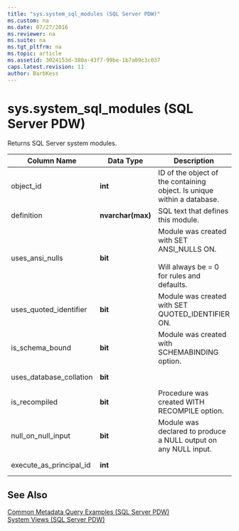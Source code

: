 ```yaml
---
title: "sys.system_sql_modules (SQL Server PDW)"
ms.custom: na
ms.date: 07/27/2016
ms.reviewer: na
ms.suite: na
ms.tgt_pltfrm: na
ms.topic: article
ms.assetid: 3024153d-380a-43f7-99be-1b7a09c3c037
caps.latest.revision: 11
author: BarbKess
---
```

# sys.system_sql_modules (SQL Server PDW)
Returns SQL Server system modules.  
  
|Column Name|Data Type|Description|Range|  
|---------------|-------------|---------------|---------|  
|object_id|**int**|ID of the object of the containing object. Is unique within a database.||  
|definition|**nvarchar(max)**|SQL text that defines this module.||  
|uses_ansi_nulls|**bit**|Module was created with SET ANSI_NULLS ON.<br /><br />Will always be = 0 for rules and defaults.||  
|uses_quoted_identifier|**bit**|Module was created with SET QUOTED_IDENTIFIER ON.||  
|is_schema_bound|**bit**|Module was created with SCHEMABINDING option.||  
|uses_database_collation|**bit**||Always 0.|  
|is_recompiled|**bit**|Procedure was created WITH RECOMPILE option.|Always 0.|  
|null_on_null_input|**bit**|Module was declared to produce a NULL output on any NULL input.|Always 0.|  
|execute_as_principal_id|**int**||Always NULL.|  
  
## See Also  
[Common Metadata Query Examples &#40;SQL Server PDW&#41;](../sqlpdw/common-metadata-query-examples-sql-server-pdw.md)  
[System Views &#40;SQL Server PDW&#41;](../sqlpdw/system-views-sql-server-pdw.md)  
  
